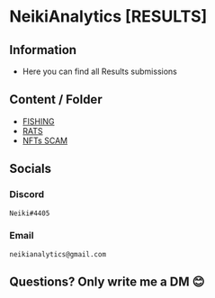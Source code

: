 # NeikiAnalytics [RESULTS]

## Information
- Here you can find all Results submissions

## Content / Folder

- [FISHING](https://github.com/NeikiDev/NeikiAnalytics/tree/main/results/fishing)
- [RATS](https://github.com/NeikiDev/NeikiAnalytics/tree/main/results/rats)
- [NFTs SCAM](https://github.com/NeikiDev/NeikiAnalytics/tree/main/results/nfts-scam)

## Socials

### Discord
```
Neiki#4405 
```

### Email
```
neikianalytics@gmail.com 
```

## Questions? Only write me a DM 😊